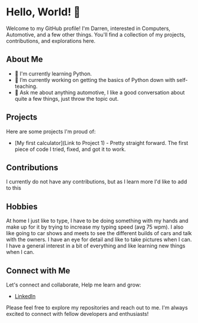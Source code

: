 # Hello, World! 👋

Welcome to my GitHub profile! I'm Darren, interested in Computers, Automotive, and a few other things. You'll find a collection of my projects, contributions, and explorations here.

## About Me

- 🌱 I'm currently learning Python.
- 🔭 I’m currently working on getting the basics of Python down with self-teaching.
- 💬 Ask me about anything automotive, I like a good conversation about quite a few things, just throw the topic out.

## Projects

Here are some projects I'm proud of:

- [My first calculator](Link to Project 1) - Pretty straight forward. The first piece of code I tried, fixed, and got it to work.

## Contributions

I currently do not have any contributions, but as I learn more I'd like to add to this

## Hobbies

At home I just like to type, I have to be doing something with my hands and make up for it by trying to increase my typing speed (avg 75 wpm).
I also like going to car shows and meets to see the different builds of cars and talk with the owners. I have an eye for detail and like to take pictures when I can.
I have a general interest in a bit of everything and like learning new things when I can.

 
## Connect with Me

Let's connect and collaborate, Help me learn and grow:

- [LinkedIn](www.linkedin.com/in/darren-lowndes404)

Please feel free to explore my repositories and reach out to me. I'm always excited to connect with fellow developers and enthusiasts!

<!--
Optional: Add more sections like "Tech Stack," "Achievements," "Hobbies," etc., based on your profile content.
-->


